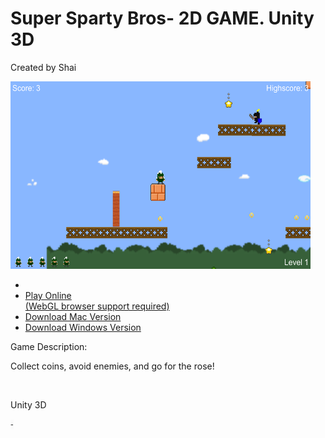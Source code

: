 <!DOCTYPE html>
<html>
  <head>
    <meta content="text/html; charset=UTF-8" http-equiv="content-type">
   
</head>
  <body>
    <h1>Super Sparty Bros- 2D GAME. Unity 3D</h1>
    <p>Created by Shai</p>
    <img src="screenshot.png" alt="" class="image-border" height="300" width="480">
    <ul class="menu">
      <li><br>
      </li>
      <li><a href="WebGL/index.html" class="menuButton">Play Online <br>
          (WebGL browser support required)</a></li>
      <li><a href="Mac.zip" class="menuButton">Download Mac Version</a></li>
      <li><a href="Windows.zip" class="menuButton">Download Windows Version</a></li>
      <!--
      <li><a  href="http://itunes.com/apps/APPNAME" class="menuButton">Download iOS Version</a></li>      <li><a  href="https://play.google.com/store/apps/details?id=APPBUNDLEID" class="menuButton">Download Android Version</a></li>
      -->
    </ul>
    <div class="modifications">
      <p>Game Description:</p>
      <p>Collect coins, avoid enemies, and go for the rose!</p>
    </div>
    <br>
    <div class="modifications">
      <p>Unity 3D</p>
      <ol>
      </ol>
      <span style="color: rgb(55, 58, 60); font-family: OpenSans, Arial, sans-serif; font-size: 14px; font-style: normal; font-variant-ligatures: normal; font-variant-caps: normal; font-weight: normal; letter-spacing: normal; orphans: 2; text-align: start; text-indent: 0px; text-transform: none; white-space: pre-line; widows: 2; word-spacing: 0px; -webkit-text-stroke-width: 0px; background-color: rgb(250, 250, 250); display: inline !important; float: none;">-
</span>
      <ol>
      </ol>
    </div>
   
  </body>
</html>

